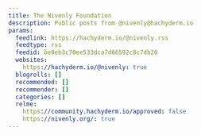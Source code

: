 ```yaml
---
title: The Nivenly Foundation
description: Public posts from @nivenly@hachyderm.io
params:
  feedlink: https://hachyderm.io/@nivenly.rss
  feedtype: rss
  feedid: be0eb3c70ee533dca7d66592c8c7db20
  websites:
    https://hachyderm.io/@nivenly: true
  blogrolls: []
  recommended: []
  recommender: []
  categories: []
  relme:
    https://community.hachyderm.io/approved: false
    https://nivenly.org/: true
---
```

